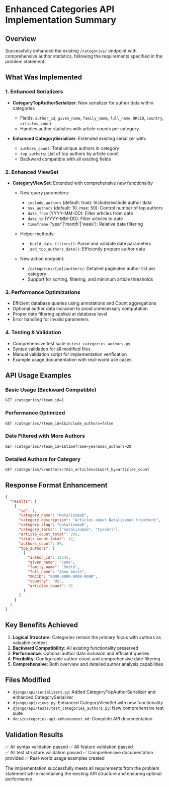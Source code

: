 # Enhanced Categories API Implementation Summary

## Overview
Successfully enhanced the existing `/categories/` endpoint with comprehensive author statistics, following the requirements specified in the problem statement.

## What Was Implemented

### 1. Enhanced Serializers
- **CategoryTopAuthorSerializer**: New serializer for author data within categories
  - Fields: `author_id`, `given_name`, `family_name`, `full_name`, `ORCID`, `country`, `articles_count`
  - Handles author statistics with article counts per category

- **Enhanced CategorySerializer**: Extended existing serializer with:
  - `authors_count`: Total unique authors in category
  - `top_authors`: List of top authors by article count
  - Backward compatible with all existing fields

### 2. Enhanced ViewSet
- **CategoryViewSet**: Extended with comprehensive new functionality
  - New query parameters:
    - `include_authors` (default: true): Include/exclude author data
    - `max_authors` (default: 10, max: 50): Control number of top authors
    - `date_from` (YYYY-MM-DD): Filter articles from date
    - `date_to` (YYYY-MM-DD): Filter articles to date
    - `timeframe` ('year'|'month'|'week'): Relative date filtering
  
  - Helper methods:
    - `_build_date_filters()`: Parse and validate date parameters
    - `_add_top_authors_data()`: Efficiently prepare author data
  
  - New action endpoint:
    - `/categories/{id}/authors/`: Detailed paginated author list per category
    - Support for sorting, filtering, and minimum article thresholds

### 3. Performance Optimizations
- Efficient database queries using annotations and Count aggregations
- Optional author data inclusion to avoid unnecessary computation
- Proper date filtering applied at database level
- Error handling for invalid parameters

### 4. Testing & Validation
- Comprehensive test suite in `test_categories_authors.py`
- Syntax validation for all modified files
- Manual validation script for implementation verification
- Example usage documentation with real-world use cases

## API Usage Examples

### Basic Usage (Backward Compatible)
```
GET /categories/?team_id=1
```

### Performance Optimized
```
GET /categories/?team_id=1&include_authors=false
```

### Date Filtered with More Authors
```
GET /categories/?team_id=1&timeframe=year&max_authors=20
```

### Detailed Authors for Category
```
GET /categories/5/authors/?min_articles=2&sort_by=articles_count
```

## Response Format Enhancement
```json
{
  "results": [
    {
      "id": 1,
      "category_name": "Natalizumab",
      "category_description": "Articles about Natalizumab treatment",
      "category_slug": "natalizumab",
      "category_terms": ["natalizumab", "tysabri"],
      "article_count_total": 245,
      "trials_count_total": 12,
      "authors_count": 89,
      "top_authors": [
        {
          "author_id": 12345,
          "given_name": "Jane",
          "family_name": "Smith", 
          "full_name": "Jane Smith",
          "ORCID": "0000-0000-0000-0000",
          "country": "US",
          "articles_count": 25
        }
      ]
    }
  ]
}
```

## Key Benefits Achieved

1. **Logical Structure**: Categories remain the primary focus with authors as valuable context
2. **Backward Compatibility**: All existing functionality preserved
3. **Performance**: Optional author data inclusion and efficient queries
4. **Flexibility**: Configurable author count and comprehensive date filtering
5. **Comprehensive**: Both overview and detailed author analysis capabilities

## Files Modified
- `django/api/serializers.py`: Added CategoryTopAuthorSerializer and enhanced CategorySerializer
- `django/api/views.py`: Enhanced CategoryViewSet with new functionality
- `django/api/tests/test_categories_authors.py`: New comprehensive test suite
- `docs/categories-api-enhancement.md`: Complete API documentation

## Validation Results
✅ All syntax validation passed
✅ All feature validation passed  
✅ All test structure validation passed
✅ Comprehensive documentation provided
✅ Real-world usage examples created

The implementation successfully meets all requirements from the problem statement while maintaining the existing API structure and ensuring optimal performance.